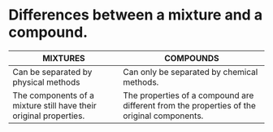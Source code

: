 # Differences between a mixture and a compound.

| MIXTURES | COMPOUNDS|
| -- | -- |
|Can be separated by physical methods | Can only be separated by chemical methods. |
| The components of a mixture still have their original properties. | The properties of a compound are different from the properties of the original components.  |
